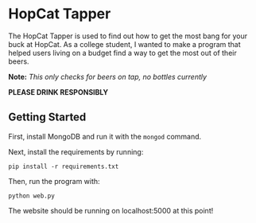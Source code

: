 # HopCat Tapper

The HopCat Tapper is used to find out how to get the most bang for your buck at HopCat. As a college student, I wanted to make a program that helped users living on a budget find a way to get the most out of their beers.

**Note:** *This only checks for beers on tap, no bottles currently*

**PLEASE DRINK RESPONSIBLY**

## Getting Started
First, install MongoDB and run it with the `mongod` command. 

Next, install the requirements by running:

`pip install -r requirements.txt`

Then, run the program with:

`python web.py`

The website should be running on localhost:5000 at this point!